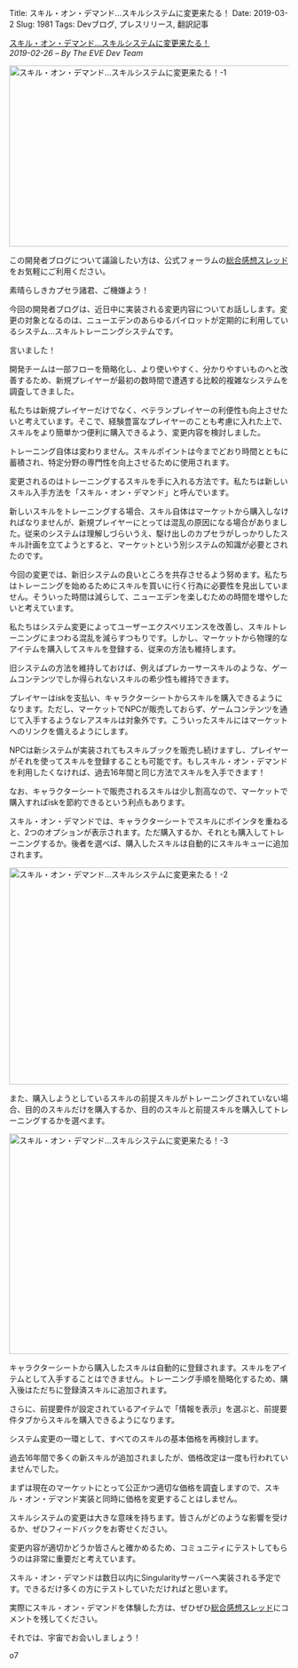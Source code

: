 Title: スキル・オン・デマンド…スキルシステムに変更来たる！
Date: 2019-03-2
Slug: 1981
Tags: Devブログ, プレスリリース, 翻訳記事

<p class="lead"><a href="https://www.eveonline.com/article/pnjc8z/skills-on-demand-changes-coming-to-the-skill-system">スキル・オン・デマンド…スキルシステムに変更来たる！</a><br/>
<em>2019-02-26 – By The EVE Dev Team</em></p>
<p style="margin-bottom: 1em;"><img alt="スキル・オン・デマンド…スキルシステムに変更来たる！-1" class="alignnone" height="326" src="https://evekatsu.github.io/parrot-archives/images/1981-1.jpg" width="580"/></p>
<p>この開発者ブログについて議論したい方は、公式フォーラムの<a href="https://forums.eveonline.com/t/devblog-skills-on-demand-changes-coming-to-the-skill-system/142588">総合感想スレッド</a>をお気軽にご利用ください。</p>
<p>素晴らしきカプセラ諸君、ご機嫌よう！</p>
<p>今回の開発者ブログは、近日中に実装される変更内容についてお話しします。変更の対象となるのは、ニューエデンのあらゆるパイロットが定期的に利用しているシステム…スキルトレーニングシステムです。</p>
<p></p>
<p>言いました！</p>
<p>開発チームは一部フローを簡略化し、より使いやすく、分かりやすいものへと改善するため、新規プレイヤーが最初の数時間で遭遇する比較的複雑なシステムを調査してきました。</p>
<p>私たちは新規プレイヤーだけでなく、ベテランプレイヤーの利便性も向上させたいと考えています。そこで、経験豊富なプレイヤーのことも考慮に入れた上で、スキルをより簡単かつ便利に購入できるよう、変更内容を検討しました。</p>
<p></p>
<p>トレーニング自体は変わりません。スキルポイントは今までどおり時間とともに蓄積され、特定分野の専門性を向上させるために使用されます。</p>
<p>変更されるのはトレーニングするスキルを手に入れる方法です。私たちは新しいスキル入手方法を「スキル・オン・デマンド」と呼んでいます。</p>
<p>新しいスキルをトレーニングする場合、スキル自体はマーケットから購入しなければなりませんが、新規プレイヤーにとっては混乱の原因になる場合がありました。従来のシステムは理解しづらいうえ、駆け出しのカプセラがしっかりしたスキル計画を立てようとすると、マーケットという別システムの知識が必要とされたのです。</p>
<p>今回の変更では、新旧システムの良いところを共存させるよう努めます。私たちはトレーニングを始めるためにスキルを買いに行く行為に必要性を見出していません。そういった時間は減らして、ニューエデンを楽しむための時間を増やしたいと考えています。</p>
<p>私たちはシステム変更によってユーザーエクスペリエンスを改善し、スキルトレーニングにまつわる混乱を減らすつもりです。しかし、マーケットから物理的なアイテムを購入してスキルを登録する、従来の方法も維持します。</p>
<p>旧システムの方法を維持しておけば、例えばプレカーサースキルのような、ゲームコンテンツでしか得られないスキルの希少性も維持できます。</p>
<p></p>
<p>プレイヤーはiskを支払い、キャラクターシートからスキルを購入できるようになります。ただし、マーケットでNPCが販売しておらず、ゲームコンテンツを通じて入手するようなレアスキルは対象外です。こういったスキルにはマーケットへのリンクを備えるようにします。</p>
<p>NPCは新システムが実装されてもスキルブックを販売し続けますし、プレイヤーがそれを使ってスキルを登録することも可能です。もしスキル・オン・デマンドを利用したくなければ、過去16年間と同じ方法でスキルを入手できます！</p>
<p>なお、キャラクターシートで販売されるスキルは少し割高なので、マーケットで購入すればiskを節約できるという利点もあります。</p>
<p></p>
<p>スキル・オン・デマンドでは、キャラクターシートでスキルにポインタを重ねると、2つのオプションが表示されます。ただ購入するか、それとも購入してトレーニングするか。後者を選べば、購入したスキルは自動的にスキルキューに追加されます。</p>
<p style="margin-bottom: 1em;"><img alt="スキル・オン・デマンド…スキルシステムに変更来たる！-2" class="alignnone" height="391" src="https://evekatsu.github.io/parrot-archives/images/1981-2.png" width="521"/></p>
<p>また、購入しようとしているスキルの前提スキルがトレーニングされていない場合、目的のスキルだけを購入するか、目的のスキルと前提スキルを購入してトレーニングするかを選べます。</p>
<p style="margin-bottom: 1em;"><img alt="スキル・オン・デマンド…スキルシステムに変更来たる！-3" class="alignnone" height="397" src="https://evekatsu.github.io/parrot-archives/images/1981-3.png" width="580"/></p>
<p>キャラクターシートから購入したスキルは自動的に登録されます。スキルをアイテムとして入手することはできません。トレーニング手順を簡略化するため、購入後はただちに登録済スキルに追加されます。</p>
<p>さらに、前提要件が設定されているアイテムで「情報を表示」を選ぶと、前提要件タブからスキルを購入できるようになります。</p>
<p></p>
<p>システム変更の一環として、すべてのスキルの基本価格を再検討します。</p>
<p>過去16年間で多くの新スキルが追加されましたが、価格改定は一度も行われていませんでした。</p>
<p>まずは現在のマーケットにとって公正かつ適切な価格を調査しますので、スキル・オン・デマンド実装と同時に価格を変更することはしません。</p>
<p></p>
<p>スキルシステムの変更は大きな意味を持ちます。皆さんがどのような影響を受けるか、ぜひフィードバックをお寄せください。</p>
<p>変更内容が適切かどうか皆さんと確かめるため、コミュニティにテストしてもらうのは非常に重要だと考えています。</p>
<p>スキル・オン・デマンドは数日以内にSingularityサーバーへ実装される予定です。できるだけ多くの方にテストしていただければと思います。</p>
<p>実際にスキル・オン・デマンドを体験した方は、ぜひぜひ<a href="https://forums.eveonline.com/t/devblog-skills-on-demand-changes-coming-to-the-skill-system/142588">総合感想スレッド</a>にコメントを残してください。</p>
<p>それでは、宇宙でお会いしましょう！</p>
<p>o7</p>

